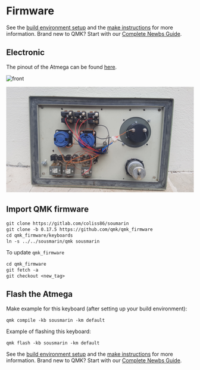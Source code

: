 # Firmware

See the [build environment setup](https://docs.qmk.fm/#/getting_started_build_tools) and the [make instructions](https://docs.qmk.fm/#/getting_started_make_guide) for more information. Brand new to QMK? Start with our [Complete Newbs Guide](https://docs.qmk.fm/#/newbs).

## Electronic

The pinout of the Atmega can be found [here](https://i.pinimg.com/originals/a5/04/57/a504570b03287da7cdd419270ec49603.jpg).

![front](doc/front.jpg)

![beautiful](doc/back.jpg)

## Import QMK firmware

```
git clone https://gitlab.com/coliss86/soumarin
git clone -b 0.17.5 https://github.com/qmk/qmk_firmware
cd qmk_firmware/keyboards
ln -s ../../sousmarin/qmk sousmarin
```

To update `qmk_firmware`
```
cd qmk_firmware
git fetch -a
git checkout <new_tag>
```

## Flash the Atmega

Make example for this keyboard (after setting up your build environment):

```
qmk compile -kb sousmarin -km default
```

Example of flashing this keyboard:

```
qmk flash -kb sousmarin -km default
```

See the [build environment setup](https://docs.qmk.fm/#/getting_started_build_tools) and the [make instructions](https://docs.qmk.fm/#/getting_started_make_guide) for more information. Brand new to QMK? Start with our [Complete Newbs Guide](https://docs.qmk.fm/#/newbs).
